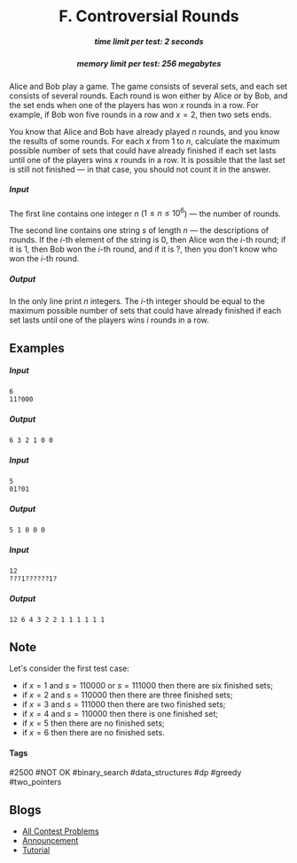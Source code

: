 <h1 style='text-align: center;'> F. Controversial Rounds</h1>

<h5 style='text-align: center;'>time limit per test: 2 seconds</h5>
<h5 style='text-align: center;'>memory limit per test: 256 megabytes</h5>

Alice and Bob play a game. The game consists of several sets, and each set consists of several rounds. Each round is won either by Alice or by Bob, and the set ends when one of the players has won $x$ rounds in a row. For example, if Bob won five rounds in a row and $x = 2$, then two sets ends.

You know that Alice and Bob have already played $n$ rounds, and you know the results of some rounds. For each $x$ from $1$ to $n$, calculate the maximum possible number of sets that could have already finished if each set lasts until one of the players wins $x$ rounds in a row. It is possible that the last set is still not finished — in that case, you should not count it in the answer.

##### Input

The first line contains one integer $n$ ($1 \le n \le 10^6$) — the number of rounds.

The second line contains one string $s$ of length $n$ — the descriptions of rounds. If the $i$-th element of the string is 0, then Alice won the $i$-th round; if it is 1, then Bob won the $i$-th round, and if it is ?, then you don't know who won the $i$-th round.

##### Output

In the only line print $n$ integers. The $i$-th integer should be equal to the maximum possible number of sets that could have already finished if each set lasts until one of the players wins $i$ rounds in a row.

## Examples

##### Input


```text
6
11?000
```
##### Output


```text
6 3 2 1 0 0 
```
##### Input


```text
5
01?01
```
##### Output


```text
5 1 0 0 0 
```
##### Input


```text
12
???1??????1?
```
##### Output


```text
12 6 4 3 2 2 1 1 1 1 1 1 
```
## Note

Let's consider the first test case:

* if $x = 1$ and $s = 110000$ or $s = 111000$ then there are six finished sets;
* if $x = 2$ and $s = 110000$ then there are three finished sets;
* if $x = 3$ and $s = 111000$ then there are two finished sets;
* if $x = 4$ and $s = 110000$ then there is one finished set;
* if $x = 5$ then there are no finished sets;
* if $x = 6$ then there are no finished sets.


#### Tags 

#2500 #NOT OK #binary_search #data_structures #dp #greedy #two_pointers 

## Blogs
- [All Contest Problems](../Educational_Codeforces_Round_93_(Rated_for_Div._2).md)
- [Announcement](../blogs/Announcement.md)
- [Tutorial](../blogs/Tutorial.md)
